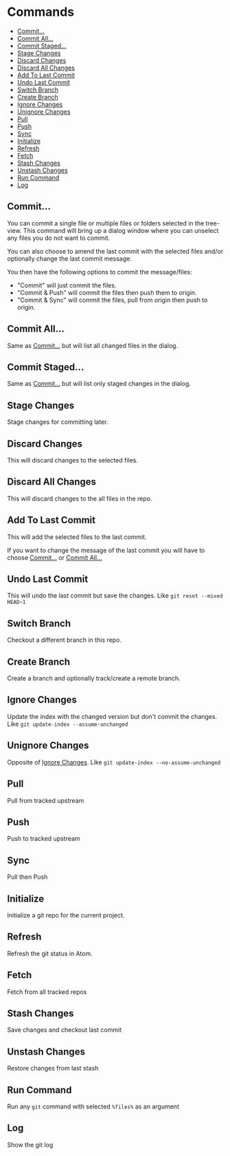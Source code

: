 <!-- lint disable list-item-indent -->

# Commands

- [Commit...](#commit)
- [Commit All...](#commit-all)
- [Commit Staged...](#commit-staged)
- [Stage Changes](#stage-changes)
- [Discard Changes](#discard-changes)
- [Discard All Changes](#discard-all-changes)
- [Add To Last Commit](#add-to-last-commit)
- [Undo Last Commit](#undo-last-commit)
- [Switch Branch](#switch-branch)
- [Create Branch](#create-branch)
- [Ignore Changes](#ignore-changes)
- [Unignore Changes](#unignore-changes)
- [Pull](#pull)
- [Push](#push)
- [Sync](#sync)
- [Initialize](#initialize)
- [Refresh](#refresh)
- [Fetch](#fetch)
- [Stash Changes](#stash-changes)
- [Unstash Changes](#unstash-changes)
- [Run Command](#run-command)
- [Log](#log)

## Commit...

You can commit a single file or multiple files or folders selected in the tree-view.
This command will bring up a dialog window where you can unselect any files you do not want to commit.

You can also choose to amend the last commit with the selected files and/or optionally change the last commit message.

You then have the following options to commit the message/files:

- "Commit" will just commit the files.
- "Commit & Push" will commit the files then push them to origin.
- "Commit & Sync" will commit the files, pull from origin then push to origin.

## Commit All...

Same as [Commit...](#commit) but will list all changed files in the dialog.

## Commit Staged...

Same as [Commit...](#commit) but will list only staged changes in the dialog.

## Stage Changes

Stage changes for committing later.

## Discard Changes

This will discard changes to the selected files.

## Discard All Changes

This will discard changes to the all files in the repo.

## Add To Last Commit

This will add the selected files to the last commit.

If you want to change the message of the last commit you will have to choose [Commit...](#commit) or [Commit All...](#commit-all)

## Undo Last Commit

This will undo the last commit but save the changes. Like `git reset --mixed HEAD~1`

## Switch Branch

Checkout a different branch in this repo.

## Create Branch

Create a branch and optionally track/create a remote branch.

## Ignore Changes

Update the index with the changed version but don't commit the changes. Like `git update-index --assume-unchanged`

## Unignore Changes

Opposite of [Ignore Changes](#ignore-changes). Like `git update-index --no-assume-unchanged`

## Pull

Pull from tracked upstream

## Push

Push to tracked upstream

## Sync

Pull then Push

## Initialize

Initialize a git repo for the current project.

## Refresh

Refresh the git status in Atom.

## Fetch

Fetch from all tracked repos

## Stash Changes

Save changes and checkout last commit

## Unstash Changes

Restore changes from last stash

## Run Command

Run any `git` command with selected `%files%` as an argument

## Log

Show the git log
